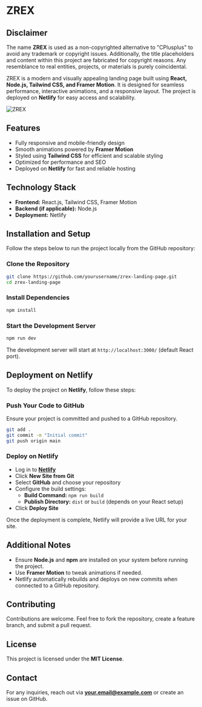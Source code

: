 # ZREX 

## Disclaimer
The name **ZREX** is used as a non-copyrighted alternative to "CPlusplus" to avoid any trademark or copyright issues. Additionally, the title placeholders and content within this project are fabricated for copyright reasons. Any resemblance to real entities, projects, or materials is purely coincidental.

ZREX is a modern and visually appealing landing page built using **React, Node.js, Tailwind CSS, and Framer Motion**. It is designed for seamless performance, interactive animations, and a responsive layout. The project is deployed on **Netlify** for easy access and scalability.

![ZREX](https://github.com/user-attachments/assets/a2b6d8a5-e587-4c4e-ab02-6c7452fff88f)

## Features
- Fully responsive and mobile-friendly design
- Smooth animations powered by **Framer Motion**
- Styled using **Tailwind CSS** for efficient and scalable styling
- Optimized for performance and SEO
- Deployed on **Netlify** for fast and reliable hosting

## Technology Stack
- **Frontend:** React.js, Tailwind CSS, Framer Motion
- **Backend (if applicable):** Node.js
- **Deployment:** Netlify

## Installation and Setup
Follow the steps below to run the project locally from the GitHub repository:

### Clone the Repository
```sh
git clone https://github.com/yourusername/zrex-landing-page.git
cd zrex-landing-page
```

### Install Dependencies
```sh
npm install
```

### Start the Development Server
```sh
npm run dev
```

The development server will start at `http://localhost:3000/` (default React port).

## Deployment on Netlify
To deploy the project on **Netlify**, follow these steps:

### Push Your Code to GitHub
Ensure your project is committed and pushed to a GitHub repository.

```sh
git add .
git commit -m "Initial commit"
git push origin main
```

### Deploy on Netlify
- Log in to **[Netlify](https://www.netlify.com/)**
- Click **New Site from Git**
- Select **GitHub** and choose your repository
- Configure the build settings:
  - **Build Command:** `npm run build`
  - **Publish Directory:** `dist` or `build` (depends on your React setup)
- Click **Deploy Site**

Once the deployment is complete, Netlify will provide a live URL for your site.

## Additional Notes
- Ensure **Node.js** and **npm** are installed on your system before running the project.
- Use **Framer Motion** to tweak animations if needed.
- Netlify automatically rebuilds and deploys on new commits when connected to a GitHub repository.

## Contributing
Contributions are welcome. Feel free to fork the repository, create a feature branch, and submit a pull request.

## License
This project is licensed under the **MIT License**.

## Contact
For any inquiries, reach out via **[your.email@example.com](mailto:your.email@example.com)** or create an issue on GitHub.

